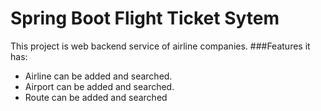 # Spring Boot Flight Ticket Sytem

This project is web backend service of airline companies.
###Features it has:
- Airline can be added and searched.
- Airport can be added and searched.
- Route can be added and searched
